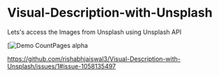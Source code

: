 # Visual-Description-with-Unsplash
Lets's access the Images from Unsplash  using Unsplash API 

[![Demo CountPages alpha](
https://github.com/rishabhjaiswal3/Visual-Description-with-Unsplash/issues/1#issue-1058135497
)

https://github.com/rishabhjaiswal3/Visual-Description-with-Unsplash/issues/1#issue-1058135497
